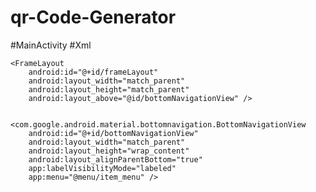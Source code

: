 # qr-Code-Generator

#MainActivity
#Xml
<?xml version="1.0" encoding="utf-8"?>
<RelativeLayout xmlns:android="http://schemas.android.com/apk/res/android"
    xmlns:app="http://schemas.android.com/apk/res-auto"
    xmlns:tools="http://schemas.android.com/tools"
    android:id="@+id/main"
    android:layout_width="match_parent"
    android:layout_height="match_parent"
    android:orientation="vertical"
    tools:context=".MainActivity">


    <FrameLayout
        android:id="@+id/frameLayout"
        android:layout_width="match_parent"
        android:layout_height="match_parent"
        android:layout_above="@id/bottomNavigationView" />


    <com.google.android.material.bottomnavigation.BottomNavigationView
        android:id="@+id/bottomNavigationView"
        android:layout_width="match_parent"
        android:layout_height="wrap_content"
        android:layout_alignParentBottom="true"
        app:labelVisibilityMode="labeled"
        app:menu="@menu/item_menu" />


</RelativeLayout>

